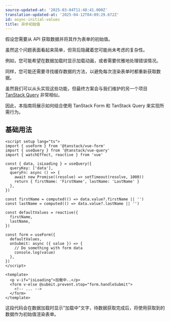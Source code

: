 ```yaml
---
source-updated-at: '2025-03-04T11:48:41.000Z'
translation-updated-at: '2025-04-12T04:09:29.672Z'
id: async-initial-values
title: 异步初始值
---
```

假设您需要从 API 获取数据并将其作为表单的初始值。

虽然这个问题表面看起来简单，但背后隐藏着您可能尚未考虑的复杂性。

例如，您可能希望在数据加载时显示加载动画，或者需要优雅地处理错误情况。

同样，您可能还需要寻找缓存数据的方法，以避免每次渲染表单时都重新获取数据。

虽然我们可以从头实现这些功能，但最终方案会与我们维护的另一个项目 [TanStack Query](https://tanstack.com/query) 非常相似。

因此，本指南将展示如何结合使用 TanStack Form 和 TanStack Query 来实现所需行为。

## 基础用法

```vue
<script setup lang="ts">
import { useForm } from '@tanstack/vue-form'
import { useQuery } from '@tanstack/vue-query'
import { watchEffect, reactive } from 'vue'

const { data, isLoading } = useQuery({
  queryKey: ['data'],
  queryFn: async () => {
    await new Promise((resolve) => setTimeout(resolve, 1000))
    return { firstName: 'FirstName', lastName: 'LastName' }
  },
})

const firstName = computed(() => data.value?.firstName || '')
const lastName = computed(() => data.value?.lastName || '')

const defaultValues = reactive({
  firstName,
  lastName,
})

const form = useForm({
  defaultValues,
  onSubmit: async ({ value }) => {
    // Do something with form data
    console.log(value)
  },
})
</script>

<template>
  <p v-if="isLoading">加载中..</p>
  <form v-else @submit.prevent.stop="form.handleSubmit">
    <!-- ... -->
  </form>
</template>
```

这段代码会在数据加载时显示"加载中"文字，待数据获取完成后，将使用获取到的数据作为初始值渲染表单。
